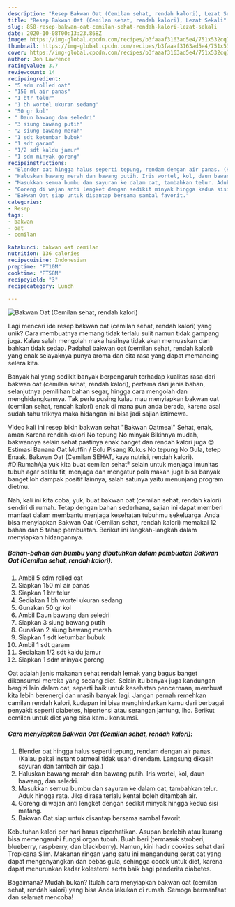 ```yaml
---
description: "Resep Bakwan Oat (Cemilan sehat, rendah kalori), Lezat Sekali"
title: "Resep Bakwan Oat (Cemilan sehat, rendah kalori), Lezat Sekali"
slug: 858-resep-bakwan-oat-cemilan-sehat-rendah-kalori-lezat-sekali
date: 2020-10-08T00:13:23.868Z
image: https://img-global.cpcdn.com/recipes/b3faaaf3163ad5e4/751x532cq70/bakwan-oat-cemilan-sehat-rendah-kalori-foto-resep-utama.jpg
thumbnail: https://img-global.cpcdn.com/recipes/b3faaaf3163ad5e4/751x532cq70/bakwan-oat-cemilan-sehat-rendah-kalori-foto-resep-utama.jpg
cover: https://img-global.cpcdn.com/recipes/b3faaaf3163ad5e4/751x532cq70/bakwan-oat-cemilan-sehat-rendah-kalori-foto-resep-utama.jpg
author: Jon Lawrence
ratingvalue: 3.7
reviewcount: 14
recipeingredient:
- "5 sdm rolled oat"
- "150 ml air panas"
- "1 btr telur"
- "1 bh wortel ukuran sedang"
- "50 gr kol"
- " Daun bawang dan seledri"
- "3 siung bawang putih"
- "2 siung bawang merah"
- "1 sdt ketumbar bubuk"
- "1 sdt garam"
- "1/2 sdt kaldu jamur"
- "1 sdm minyak goreng"
recipeinstructions:
- "Blender oat hingga halus seperti tepung, rendam dengan air panas. (Kalau pakai instant oatmeal tidak usah direndam. Langsung dikasih sayuran dan tambah air saja.)"
- "Haluskan bawang merah dan bawang putih. Iris wortel, kol, daun bawang, dan seledri."
- "Masukkan semua bumbu dan sayuran ke dalam oat, tambahkan telur. Aduk hingga rata. Jika dirasa terlalu kental boleh ditambah air."
- "Goreng di wajan anti lengket dengan sedikit minyak hingga kedua sisi matang."
- "Bakwan Oat siap untuk disantap bersama sambal favorit."
categories:
- Resep
tags:
- bakwan
- oat
- cemilan

katakunci: bakwan oat cemilan 
nutrition: 136 calories
recipecuisine: Indonesian
preptime: "PT10M"
cooktime: "PT58M"
recipeyield: "3"
recipecategory: Lunch

---
```



![Bakwan Oat (Cemilan sehat, rendah kalori)](https://img-global.cpcdn.com/recipes/b3faaaf3163ad5e4/751x532cq70/bakwan-oat-cemilan-sehat-rendah-kalori-foto-resep-utama.jpg)

Lagi mencari ide resep bakwan oat (cemilan sehat, rendah kalori) yang unik? Cara membuatnya memang tidak terlalu sulit namun tidak gampang juga. Kalau salah mengolah maka hasilnya tidak akan memuaskan dan bahkan tidak sedap. Padahal bakwan oat (cemilan sehat, rendah kalori) yang enak selayaknya punya aroma dan cita rasa yang dapat memancing selera kita.

Banyak hal yang sedikit banyak berpengaruh terhadap kualitas rasa dari bakwan oat (cemilan sehat, rendah kalori), pertama dari jenis bahan, selanjutnya pemilihan bahan segar, hingga cara mengolah dan menghidangkannya. Tak perlu pusing kalau mau menyiapkan bakwan oat (cemilan sehat, rendah kalori) enak di mana pun anda berada, karena asal sudah tahu triknya maka hidangan ini bisa jadi sajian istimewa.

Video kali ini resep bikin bakwan sehat &#34;Bakwan Oatmeal&#34; Sehat, enak, aman Karena rendah kalori No tepung No minyak Bikinnya mudah, bakwannya selain sehat pastinya enak banget dan rendah kalori juga 😊 Estimasi Banana Oat Muffin / Bolu Pisang Kukus No tepung No Gula, tetep Enaak. Bakwan Oat (Cemilan SEHAT, kaya nutrisi, rendah kalori). #DiRumahAja yuk kita buat cemilan sehat² selain untuk menjaga imunitas tubuh agar selalu fit, menjaga dan mengatur pola makan juga bisa banyak banget loh dampak positif lainnya, salah satunya yaitu menunjang program dietmu.


Nah, kali ini kita coba, yuk, buat bakwan oat (cemilan sehat, rendah kalori) sendiri di rumah. Tetap dengan bahan sederhana, sajian ini dapat memberi manfaat dalam membantu menjaga kesehatan tubuhmu sekeluarga. Anda bisa menyiapkan Bakwan Oat (Cemilan sehat, rendah kalori) memakai 12 bahan dan 5 tahap pembuatan. Berikut ini langkah-langkah dalam menyiapkan hidangannya.

<!--inarticleads1-->

##### Bahan-bahan dan bumbu yang dibutuhkan dalam pembuatan Bakwan Oat (Cemilan sehat, rendah kalori):

1. Ambil 5 sdm rolled oat
1. Siapkan 150 ml air panas
1. Siapkan 1 btr telur
1. Sediakan 1 bh wortel ukuran sedang
1. Gunakan 50 gr kol
1. Ambil  Daun bawang dan seledri
1. Siapkan 3 siung bawang putih
1. Gunakan 2 siung bawang merah
1. Siapkan 1 sdt ketumbar bubuk
1. Ambil 1 sdt garam
1. Sediakan 1/2 sdt kaldu jamur
1. Siapkan 1 sdm minyak goreng


Oat adalah jenis makanan sehat rendah lemak yang bagus banget dikonsumsi mereka yang sedang diet. Selain itu banyak juga kandungan bergizi lain dalam oat, seperti baik untuk kesehatan pencernaan, membuat kita lebih berenergi dan masih banyak lagi. Jangan pernah remehkan camilan rendah kalori, kudapan ini bisa menghindarkan kamu dari berbagai penyakit seperti diabetes, hipertensi atau serangan jantung, lho. Berikut cemilen untuk diet yang bisa kamu konsumsi. 

<!--inarticleads2-->

##### Cara menyiapkan Bakwan Oat (Cemilan sehat, rendah kalori):

1. Blender oat hingga halus seperti tepung, rendam dengan air panas. (Kalau pakai instant oatmeal tidak usah direndam. Langsung dikasih sayuran dan tambah air saja.)
1. Haluskan bawang merah dan bawang putih. Iris wortel, kol, daun bawang, dan seledri.
1. Masukkan semua bumbu dan sayuran ke dalam oat, tambahkan telur. Aduk hingga rata. Jika dirasa terlalu kental boleh ditambah air.
1. Goreng di wajan anti lengket dengan sedikit minyak hingga kedua sisi matang.
1. Bakwan Oat siap untuk disantap bersama sambal favorit.


Kebutuhan kalori per hari harus diperhatikan. Asupan berlebih atau kurang bisa memengaruhi fungsi organ tubuh. Buah beri (termasuk stroberi, blueberry, raspberry, dan blackberry). Namun, kini hadir cookies sehat dari Tropicana Slim. Makanan ringan yang satu ini mengandung serat oat yang dapat mengenyangkan dan bebas gula, sehingga cocok untuk diet, karena dapat menurunkan kadar kolesterol serta baik bagi penderita diabetes. 

Bagaimana? Mudah bukan? Itulah cara menyiapkan bakwan oat (cemilan sehat, rendah kalori) yang bisa Anda lakukan di rumah. Semoga bermanfaat dan selamat mencoba!
